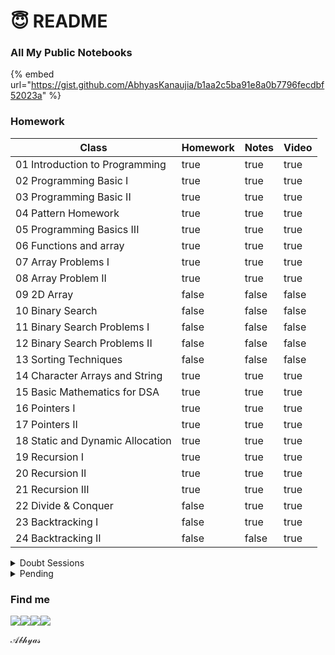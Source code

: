# 😇 README

### All My Public Notebooks

{% embed url="https://gist.github.com/AbhyasKanaujia/b1aa2c5ba91e8a0b7796fecdbf52023a" %}

### Homework

<table><thead><tr><th>Class</th><th data-type="checkbox">Homework</th><th data-type="checkbox">Notes</th><th data-type="checkbox">Video</th></tr></thead><tbody><tr><td>01 Introduction to Programming</td><td>true</td><td>true</td><td>true</td></tr><tr><td>02 Programming Basic I</td><td>true</td><td>true</td><td>true</td></tr><tr><td>03 Programming Basic II</td><td>true</td><td>true</td><td>true</td></tr><tr><td>04 Pattern Homework</td><td>true</td><td>true</td><td>true</td></tr><tr><td>05 Programming Basics III</td><td>true</td><td>true</td><td>true</td></tr><tr><td>06 Functions and array</td><td>true</td><td>true</td><td>true</td></tr><tr><td>07 Array Problems I</td><td>true</td><td>true</td><td>true</td></tr><tr><td>08 Array Problem II</td><td>true</td><td>true</td><td>true</td></tr><tr><td>09 2D Array</td><td>false</td><td>false</td><td>false</td></tr><tr><td>10 Binary Search</td><td>false</td><td>false</td><td>false</td></tr><tr><td>11 Binary Search Problems I</td><td>false</td><td>false</td><td>false</td></tr><tr><td>12 Binary Search Problems II</td><td>false</td><td>false</td><td>false</td></tr><tr><td>13 Sorting Techniques </td><td>false</td><td>false</td><td>false</td></tr><tr><td>14 Character Arrays and String </td><td>true</td><td>true</td><td>true</td></tr><tr><td>15 Basic Mathematics for DSA</td><td>true</td><td>true</td><td>true</td></tr><tr><td>16 Pointers I</td><td>true</td><td>true</td><td>true</td></tr><tr><td>17 Pointers II</td><td>true</td><td>true</td><td>true</td></tr><tr><td>18 Static and Dynamic Allocation</td><td>true</td><td>true</td><td>true</td></tr><tr><td>19 Recursion I</td><td>true</td><td>true</td><td>true</td></tr><tr><td>20 Recursion II</td><td>true</td><td>true</td><td>true</td></tr><tr><td>21 Recursion III</td><td>true</td><td>true</td><td>true</td></tr><tr><td>22 Divide &#x26; Conquer</td><td>false</td><td>true</td><td>true</td></tr><tr><td>23 Backtracking I</td><td>false</td><td>true</td><td>true</td></tr><tr><td>24 Backtracking II</td><td>false</td><td>false</td><td>true</td></tr></tbody></table>

<details>

<summary>Doubt Sessions</summary>

Doubt Clearing Session Part I :white\_check\_mark:

Doubt Clearing Session Part II :white\_check\_mark:

Doubt Clearing Session Part III&#x20;

Doubt Clearing Session Part IV&#x20;

Doubt Clearing Session Part V

Doubt Clearing Session Part VI &#x20;

</details>

<details>

<summary>Pending</summary>

#### Recursion Sheet

1. [Reverse String](https://leetcode.com/problems/reverse-string/)
2. [Power of Four](https://leetcode.com/problems/power-of-four/)
3. [Find the Winner of the Circular Game](https://leetcode.com/problems/find-the-winner-of-the-circular-game/)
4. [Different Ways to Add Parentheses](https://leetcode.com/problems/different-ways-to-add-parentheses/)
5. [Decode String](https://leetcode.com/problems/decode-string/)
6. [Predict the Winner](https://leetcode.com/problems/predict-the-winner/)
7. [Elimination Game](https://leetcode.com/problems/elimination-game/)
8. [K-th Symbol in Grammar](https://leetcode.com/problems/k-th-symbol-in-grammar/)
9. [Add Two Numbers](https://leetcode.com/problems/add-two-numbers/)
10. [Count Good Numbers](https://leetcode.com/problems/count-good-numbers/)
11. [Minimum Non-Zero Product of the Array Elements](https://leetcode.com/problems/minimum-non-zero-product-of-the-array-elements/)
12. [Integer to English Words](https://leetcode.com/problems/integer-to-english-words/)
13. [Permutation Sequence](https://leetcode.com/problems/permutation-sequence/)
14. [Wildcard Matching](https://leetcode.com/problems/wildcard-matching/)

#### 22. Divide & Conquer Homework

1. Merge Sort in-place

#### 23. Backtracking Homework

1. Letter Tile Possibilities
2. Generate Parenthesis
3. Beautiful Arrangement

#### 24.  Backtracking II Homework

1. Combination Sum
2. Combination Sum II
3. Combination Sum III

**25. Backtracking III Homework**

1. Word Search



</details>

### Find me&#x20;

[![](https://img.icons8.com/color/48/000000/linkedin-circled--v3.png)](https://www.linkedin.com/in/abhyas/)[![](https://img.icons8.com/ios-filled/50/000000/github.png)](https://github.com/abhyasKanaujia/)[![](https://img.icons8.com/color/48/000000/discord-logo.png)](http://discordapp.com/users/520215009469661195)[![](https://img.icons8.com/color/48/000000/telegram-app--v1.png)](http://t.me/Abhyas29)

𝒜𝒷𝒽𝓎𝒶𝓈
